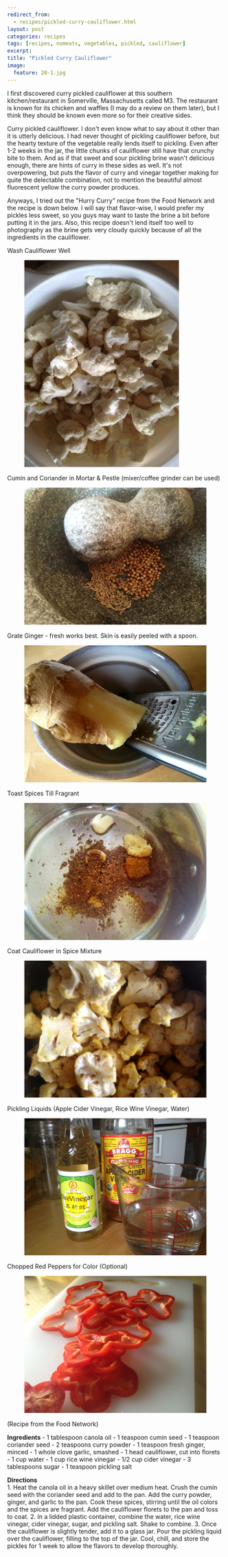 ```yaml
---
redirect_from: 
  - recipes/pickled-curry-cauliflower.html
layout: post
categories: recipes
tags: [recipes, nomeats, vegetables, pickled, cauliflower]
excerpt: 
title: "Pickled Curry Cauliflower"
image:
  feature: 20-1.jpg
---
```


I first discovered curry pickled cauliflower at this southern kitchen/restaurant in Somerville, Massachusetts called M3. The restaurant is known for its chicken and waffles (I may do a review on them later), but I think they should be known even more so for their creative sides.  

Curry pickled cauliflower.  I don't even know what to say about it other than it is utterly delicious.  I had never thought of pickling cauliflower before, but the hearty texture of the vegetable really lends itself to pickling. Even after 1-2 weeks in the jar, the little chunks of cauliflower still have that crunchy bite to them.  And as if that sweet and sour pickling brine wasn't delicious enough, there are hints of curry in these sides as well.  It's not overpowering, but puts the flavor of curry and vinegar together making for quite the delectable combination, not to mention the beautiful almost fluorescent yellow the curry powder produces.

Anyways, I tried out the "Hurry Curry" recipe from the Food Network and the recipe is down below.  I will say that flavor-wise, I would prefer my pickles less sweet, so you guys may want to taste the brine a bit before putting it in the jars.  Also, this recipe doesn't lend itself too well to photography as the brine gets very cloudy quickly because of all the ingredients in the cauliflower.

Wash Cauliflower Well

<figure> <img src='/images/20-2.jpg'> </figure>

Cumin and Coriander in Mortar & Pestle (mixer/coffee grinder can be used)

<figure> <img src='/images/20-3.jpg'> </figure>

Grate Ginger - fresh works best.  Skin is easily peeled with a spoon.

<figure> <img src='/images/20-4.jpg'> </figure>

Toast Spices Till Fragrant

<figure> <img src='/images/20-5.jpg'> </figure>

Coat Cauliflower in Spice Mixture

<figure> <img src='/images/20-6.jpg'> </figure>

Pickling Liquids (Apple Cider Vinegar, Rice Wine Vinegar, Water)

<figure> <img src='/images/20-7.jpg'> </figure>

Chopped Red Peppers for Color  (Optional)

<figure> <img src='/images/20-8.jpg'> </figure>

(Recipe from the Food Network)
<section class='recipe'>
<p><strong>Ingredients</strong>
- 1 tablespoon canola oil
- 1 teaspoon cumin seed
- 1 teaspoon coriander seed
- 2 teaspoons curry powder
- 1 teaspoon fresh ginger, minced
- 1 whole clove garlic, smashed
- 1 head cauliflower, cut into florets
- 1 cup water
- 1 cup rice wine vinegar
- 1/2 cup cider vinegar
- 3 tablespoons sugar
- 1 teaspoon pickling salt</p>

<p><strong>Directions</strong>                                                                   <br/>1. Heat the canola oil in a heavy skillet over medium heat. Crush the cumin seed with the coriander seed and add to the pan. Add the curry powder, ginger, and garlic to the pan. Cook these spices, stirring until the oil colors and the spices are fragrant. Add the cauliflower florets to the pan and toss to coat.
2. In a lidded plastic container, combine the water, rice wine vinegar, cider vinegar, sugar, and pickling salt. Shake to combine.
3. Once the cauliflower is slightly tender, add it to a glass jar. Pour the pickling liquid over the cauliflower, filling to the top of the jar. Cool, chill, and store the pickles for 1 week to allow the flavors to develop thoroughly.</p></section>